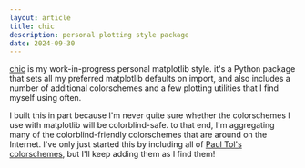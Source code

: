 ```yaml
---
layout: article
title: chic
description: personal plotting style package
date: 2024-09-30
---
```


[chic](https://github.com/cmhainje/chic) is my work-in-progress personal
matplotlib style. it's a Python package that sets all my preferred matplotlib
defaults on import, and also includes a number of additional colorschemes and a
few plotting utilities that I find myself using often.

I built this in part because I'm never quite sure whether the colorschemes I
use with matplotlib will be colorblind-safe. to that end, I'm aggregating many
of the colorblind-friendly colorschemes that are around on the Internet. I've
only just started this by including all of [Paul Tol's
colorschemes](https://personal.sron.nl/~pault/), but I'll keep adding them as I
find them!

